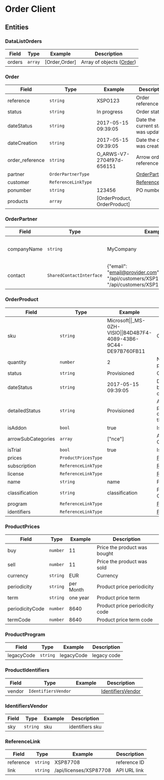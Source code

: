 # Order Client

## Entities

### DataListOrders

| Field  | Type        | Example       | Description                        |
|--------|-------------|---------------|------------------------------------|
| orders | ```array``` | [Order,Order] | Array of objects ([Order](#Order)) |

### Order

| Field           | Type                    | Example                      | Description                         |
|-----------------|-------------------------|------------------------------|-------------------------------------|
| reference       | ```string```            | XSPO123                      | Order reference ID                  |
| status          | ```string```            | In progress                  | Order status                        |
| dateStatus      | ```string```            | 2017-05-15 09:39:05          | Date the current status was updated |
| dateCreation    | ```string```            | 2017-05-15 09:39:05          | Date the order was created          |
| order_reference | ```string```            | O_ARWS-V7-2704f97d-656151    | Arrow order reference               |
| partner         | ```OrderPartnerType```  |                              | [OrderPartner](#OrderPartner)       |
| customer        | ```ReferenceLinkType``` |                              | [ReferenceLink](#ReferenceLink)     |
| ponumber        | ```string```            | 123456                       | PO number                           |
| products        | ```array```             | [OrderProduct, OrderProduct] |                                     |

### OrderPartner

| Field          | Type                         | Example                                                                                                      | Description                     |
|----------------|------------------------------|--------------------------------------------------------------------------------------------------------------|---------------------------------|
| companyName    | ```string```                 | MyCompany                                                                                                    | The company name of the partner |
| contact        | ```SharedContactInterface``` | {"email": "email@provider.com","firstName": "/api/customers/XSP17727","lastName": "/api/customers/XSP17727"} | Contact Object                  |

### OrderProduct

| Field              | Type                    | Example                                                                            | Description                                                    |
|--------------------|-------------------------|------------------------------------------------------------------------------------|----------------------------------------------------------------|
| sku                | ```string```            | Microsoft&#124;&#124;_MS-0ZH-VISIO&#124;&#124;B4D4B7F4-4089-43B6-9C44-DE97B760FB11 | Order SKU                                                      |
| quantity           | ```number```            | 2                                                                                  | Number of products bought                                      |
| status             | ```string```            | Provisioned                                                                        | Order status                                                   |
| dateStatus         | ```string```            | 2017-05-15 09:39:05                                                                | Date the product became the current "Status"                   |
| detailedStatus     | ```string```            | Provisioned                                                                        | An individual product can be a different status than the order |
| isAddon            | ```bool```              | true                                                                               | Is an Addon                                                    |
| arrowSubCategories | ```array```             | ["nce"]                                                                            | Arrow Sub Categories                                           |
| isTrial            | ```bool```              | true                                                                               | Is Trial                                                       |
| prices             | ```ProductPricesType``` |                                                                                    | [ProductPrices](#ProductPrices)                                |
| subscription       | ```ReferenceLinkType``` |                                                                                    | [ReferenceLink](#ReferenceLink)                                |
| license            | ```ReferenceLinkType``` |                                                                                    | [ReferenceLink](#ReferenceLink)                                |
| name               | ```string```            | name                                                                               | Product Name                                                   |
| classification     | ```string```            | classification                                                                     | Product Classification                                         |
| program            | ```ReferenceLinkType``` |                                                                                    | [ProductProgram](#ReferenceLink)                               |
| identifiers        | ```ReferenceLinkType``` |                                                                                    | [ProductIdentifiers](#ReferenceLink)                           |

### ProductPrices

| Field           | Type         | Example   | Description                    |
|-----------------|--------------|-----------|--------------------------------|
| buy             | ```number``` | 11        | Price the product was bought   |
| sell            | ```number``` | 11        | Price the product was sold     |
| currency        | ```string``` | EUR       | Currency                       |
| periodicity     | ```string``` | per Month | Product price periodicity      |
| term            | ```string``` | one year  | Product price term             |
| periodicityCode | ```number``` | 8640      | Product price periodicity code |
| termCode        | ```number``` | 8640      | Product price term code        |

### ProductProgram

| Field      | Type          | Example    | Description |
|------------|---------------|------------|-------------|
| legacyCode | ```string```  | legacyCode | legacy code |

### ProductIdentifiers

| Field  | Type                    | Example | Description                         |
|--------|-------------------------|---------|-------------------------------------|
| vendor | ```IdentifiersVendor``` |         | [IdentifiersVendor](#ReferenceLink) |

### IdentifiersVendor

| Field | Type          | Example | Description     |
|-------|---------------|---------|-----------------|
| sky   | ```string```  | sku     | identifiers sku |

### ReferenceLink

| Field     | Type          | Example                | Description  |
|-----------|---------------|------------------------|--------------|
| reference | ```string```  | XSP87708               | reference ID |
| link      | ```string```  | /api/licenses/XSP87708 | API URL link |